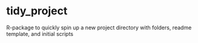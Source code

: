 # tidy_project
R-package to quickly spin up a new project directory with folders, readme template, and initial scripts
